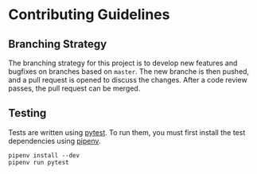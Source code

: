 # Contributing Guidelines

## Branching Strategy

The branching strategy for this project is to develop new features and bugfixes on branches based on `master`. The new branche is then pushed, and a pull request is opened to discuss the changes. After a code review passes, the pull request can be merged.


## Testing

Tests are written using [pytest](https://docs.pytest.org/en/latest/). To run them, you must first install the test dependencies using [pipenv](https://pipenv.readthedocs.io/en/latest/).

```
pipenv install --dev
pipenv run pytest
```
